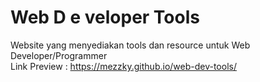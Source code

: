 # Web D e veloper Tools
Website yang menyediakan tools dan resource untuk Web Developer/Programmer <br>
Link Preview : https://mezzky.github.io/web-dev-tools/

